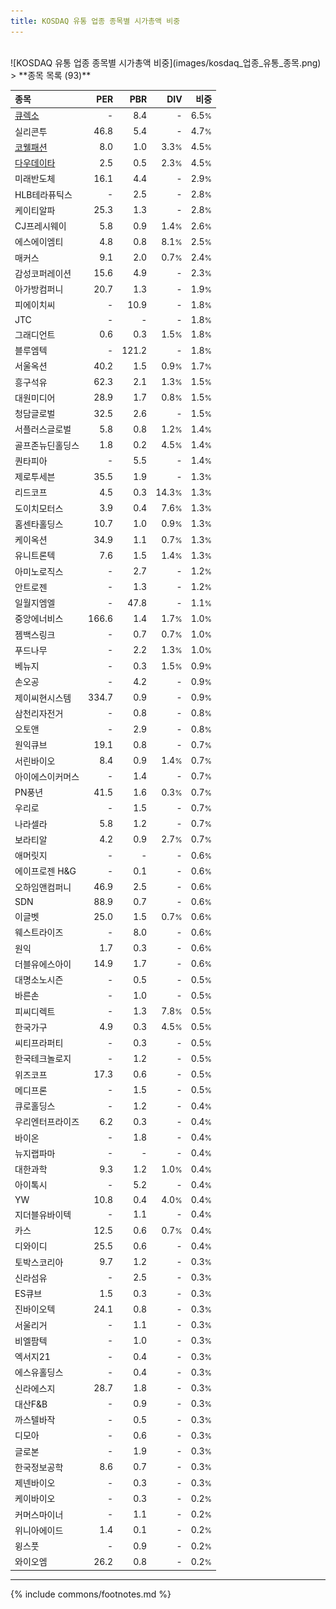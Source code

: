 ```yaml
---
title: KOSDAQ 유통 업종 종목별 시가총액 비중
---
```

<br>
![KOSDAQ 유통 업종 종목별 시가총액 비중](images/kosdaq_업종_유통_종목.png)
<br>
> **종목 목록 (93)**<a id="list"></a>

| **종목** | **PER** | **PBR** | **DIV** | **비중** |
| :------- | ------: | ------: | ------: | -------: |
| [큐렉소](/060280/) | - | 8.4 | - | 6.5<small>%</small> |
| 실리콘투 | 46.8 | 5.4 | - | 4.7<small>%</small> |
| [코웰패션](/033290/) | 8.0 | 1.0 | 3.3<small>%</small> | 4.5<small>%</small> |
| [다우데이타](/032190/) | 2.5 | 0.5 | 2.3<small>%</small> | 4.5<small>%</small> |
| 미래반도체 | 16.1 | 4.4 | - | 2.9<small>%</small> |
| HLB테라퓨틱스 | - | 2.5 | - | 2.8<small>%</small> |
| 케이티알파 | 25.3 | 1.3 | - | 2.8<small>%</small> |
| CJ프레시웨이 | 5.8 | 0.9 | 1.4<small>%</small> | 2.6<small>%</small> |
| 에스에이엠티 | 4.8 | 0.8 | 8.1<small>%</small> | 2.5<small>%</small> |
| 매커스 | 9.1 | 2.0 | 0.7<small>%</small> | 2.4<small>%</small> |
| 감성코퍼레이션 | 15.6 | 4.9 | - | 2.3<small>%</small> |
| 아가방컴퍼니 | 20.7 | 1.3 | - | 1.9<small>%</small> |
| 피에이치씨 | - | 10.9 | - | 1.8<small>%</small> |
| JTC | - | - | - | 1.8<small>%</small> |
| 그래디언트 | 0.6 | 0.3 | 1.5<small>%</small> | 1.8<small>%</small> |
| 블루엠텍 | - | 121.2 | - | 1.8<small>%</small> |
| 서울옥션 | 40.2 | 1.5 | 0.9<small>%</small> | 1.7<small>%</small> |
| 흥구석유 | 62.3 | 2.1 | 1.3<small>%</small> | 1.5<small>%</small> |
| 대원미디어 | 28.9 | 1.7 | 0.8<small>%</small> | 1.5<small>%</small> |
| 청담글로벌 | 32.5 | 2.6 | - | 1.5<small>%</small> |
| 서플러스글로벌 | 5.8 | 0.8 | 1.2<small>%</small> | 1.4<small>%</small> |
| 골프존뉴딘홀딩스 | 1.8 | 0.2 | 4.5<small>%</small> | 1.4<small>%</small> |
| 퀀타피아 | - | 5.5 | - | 1.4<small>%</small> |
| 제로투세븐 | 35.5 | 1.9 | - | 1.3<small>%</small> |
| 리드코프 | 4.5 | 0.3 | 14.3<small>%</small> | 1.3<small>%</small> |
| 도이치모터스 | 3.9 | 0.4 | 7.6<small>%</small> | 1.3<small>%</small> |
| 홈센타홀딩스 | 10.7 | 1.0 | 0.9<small>%</small> | 1.3<small>%</small> |
| 케이옥션 | 34.9 | 1.1 | 0.7<small>%</small> | 1.3<small>%</small> |
| 유니트론텍 | 7.6 | 1.5 | 1.4<small>%</small> | 1.3<small>%</small> |
| 아미노로직스 | - | 2.7 | - | 1.2<small>%</small> |
| 안트로젠 | - | 1.3 | - | 1.2<small>%</small> |
| 일월지엠엘 | - | 47.8 | - | 1.1<small>%</small> |
| 중앙에너비스 | 166.6 | 1.4 | 1.7<small>%</small> | 1.0<small>%</small> |
| 젬백스링크 | - | 0.7 | 0.7<small>%</small> | 1.0<small>%</small> |
| 푸드나무 | - | 2.2 | 1.3<small>%</small> | 1.0<small>%</small> |
| 베뉴지 | - | 0.3 | 1.5<small>%</small> | 0.9<small>%</small> |
| 손오공 | - | 4.2 | - | 0.9<small>%</small> |
| 제이씨현시스템 | 334.7 | 0.9 | - | 0.9<small>%</small> |
| 삼천리자전거 | - | 0.8 | - | 0.8<small>%</small> |
| 오토앤 | - | 2.9 | - | 0.8<small>%</small> |
| 원익큐브 | 19.1 | 0.8 | - | 0.7<small>%</small> |
| 서린바이오 | 8.4 | 0.9 | 1.4<small>%</small> | 0.7<small>%</small> |
| 아이에스이커머스 | - | 1.4 | - | 0.7<small>%</small> |
| PN풍년 | 41.5 | 1.6 | 0.3<small>%</small> | 0.7<small>%</small> |
| 우리로 | - | 1.5 | - | 0.7<small>%</small> |
| 나라셀라 | 5.8 | 1.2 | - | 0.7<small>%</small> |
| 보라티알 | 4.2 | 0.9 | 2.7<small>%</small> | 0.7<small>%</small> |
| 애머릿지 | - | - | - | 0.6<small>%</small> |
| 에이프로젠 H&G | - | 0.1 | - | 0.6<small>%</small> |
| 오하임앤컴퍼니 | 46.9 | 2.5 | - | 0.6<small>%</small> |
| SDN | 88.9 | 0.7 | - | 0.6<small>%</small> |
| 이글벳 | 25.0 | 1.5 | 0.7<small>%</small> | 0.6<small>%</small> |
| 웨스트라이즈 | - | 8.0 | - | 0.6<small>%</small> |
| 원익 | 1.7 | 0.3 | - | 0.6<small>%</small> |
| 더블유에스아이 | 14.9 | 1.7 | - | 0.6<small>%</small> |
| 대명소노시즌 | - | 0.5 | - | 0.5<small>%</small> |
| 바른손 | - | 1.0 | - | 0.5<small>%</small> |
| 피씨디렉트 | - | 1.3 | 7.8<small>%</small> | 0.5<small>%</small> |
| 한국가구 | 4.9 | 0.3 | 4.5<small>%</small> | 0.5<small>%</small> |
| 씨티프라퍼티 | - | 0.3 | - | 0.5<small>%</small> |
| 한국테크놀로지 | - | 1.2 | - | 0.5<small>%</small> |
| 위즈코프 | 17.3 | 0.6 | - | 0.5<small>%</small> |
| 메디프론 | - | 1.5 | - | 0.5<small>%</small> |
| 큐로홀딩스 | - | 1.2 | - | 0.4<small>%</small> |
| 우리엔터프라이즈 | 6.2 | 0.3 | - | 0.4<small>%</small> |
| 바이온 | - | 1.8 | - | 0.4<small>%</small> |
| 뉴지랩파마 | - | - | - | 0.4<small>%</small> |
| 대한과학 | 9.3 | 1.2 | 1.0<small>%</small> | 0.4<small>%</small> |
| 아이톡시 | - | 5.2 | - | 0.4<small>%</small> |
| YW | 10.8 | 0.4 | 4.0<small>%</small> | 0.4<small>%</small> |
| 지더블유바이텍 | - | 1.1 | - | 0.4<small>%</small> |
| 카스 | 12.5 | 0.6 | 0.7<small>%</small> | 0.4<small>%</small> |
| 디와이디 | 25.5 | 0.6 | - | 0.4<small>%</small> |
| 토박스코리아 | 9.7 | 1.2 | - | 0.3<small>%</small> |
| 신라섬유 | - | 2.5 | - | 0.3<small>%</small> |
| ES큐브 | 1.5 | 0.3 | - | 0.3<small>%</small> |
| 진바이오텍 | 24.1 | 0.8 | - | 0.3<small>%</small> |
| 서울리거 | - | 1.1 | - | 0.3<small>%</small> |
| 비엘팜텍 | - | 1.0 | - | 0.3<small>%</small> |
| 엑서지21 | - | 0.4 | - | 0.3<small>%</small> |
| 에스유홀딩스 | - | 0.4 | - | 0.3<small>%</small> |
| 신라에스지 | 28.7 | 1.8 | - | 0.3<small>%</small> |
| 대산F&B | - | 0.9 | - | 0.3<small>%</small> |
| 까스텔바작 | - | 0.5 | - | 0.3<small>%</small> |
| 디모아 | - | 0.6 | - | 0.3<small>%</small> |
| 글로본 | - | 1.9 | - | 0.3<small>%</small> |
| 한국정보공학 | 8.6 | 0.7 | - | 0.3<small>%</small> |
| 제넨바이오 | - | 0.3 | - | 0.3<small>%</small> |
| 케이바이오 | - | 0.3 | - | 0.2<small>%</small> |
| 커머스마이너 | - | 1.1 | - | 0.2<small>%</small> |
| 위니아에이드 | 1.4 | 0.1 | - | 0.2<small>%</small> |
| 윙스풋 | - | 0.9 | - | 0.2<small>%</small> |
| 와이오엠 | 26.2 | 0.8 | - | 0.2<small>%</small> |

---
{% include commons/footnotes.md %}